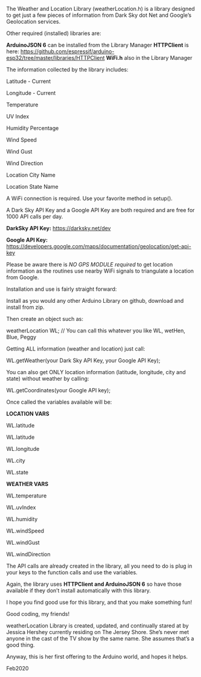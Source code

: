 The Weather and Location Library (weatherLocation.h) 
is a library designed to get just a few pieces of information 
from Dark Sky dot Net and Google’s Geolocation services.

Other required (installed) libraries are:

**ArduinoJSON 6** can be installed from the Library Manager
**HTTPClient** is here: https://github.com/espressif/arduino-esp32/tree/master/libraries/HTTPClient
**WiFi.h** also in the Library Manager 

The information collected by the library includes:

Latitude - Current 

Longitude - Current

Temperature

UV Index

Humidity Percentage

Wind Speed

Wind Gust

Wind Direction

Location City Name

Location State Name

A WiFi connection is required. Use your favorite method in setup().
 
A Dark Sky API Key and a Google API Key are both required and are free for 1000 API calls per day.

**DarkSky API Key:** https://darksky.net/dev

**Google API Key:** https://developers.google.com/maps/documentation/geolocation/get-api-key


Please be aware there is *NO GPS MODULE required* to get location information 
as the routines use nearby WiFi signals to triangulate a location from Google.

Installation and use is fairly straight forward: 

Install as you would any other Arduino Library on github, download and install from zip.

Then create an object such as:

weatherLocation WL; // You can call this whatever you like WL, wetHen, Blue, Peggy

Getting ALL information (weather and location) just call:

WL.getWeather(your Dark Sky API Key, your Google API Key);

You can also get ONLY location information (latitude, longitude, city and state) 
without weather by calling:

WL.getCoordinates(your Google API key);

Once called the variables available will be:

**LOCATION VARS**


WL.latitude 

WL.latitude 

WL.longitude

WL.city

WL.state

**WEATHER VARS**


WL.temperature

WL.uvIndex

WL.humidity

WL.windSpeed

WL.windGust

WL.windDirection


The API calls are already created in the library, all you need to do is plug in 
your keys to the function calls and use the variables. 

Again, the library uses **HTTPClient and ArduinoJSON 6** 
so have those available if they don’t install automatically with this library.

I hope you find good use for this library, and that you make something fun!

Good coding, my friends!



weatherLocation Library is created, updated, and continually stared at by Jessica Hershey 
currently residing on The Jersey Shore. She’s never met anyone in the cast of the TV show 
by the same name. She assumes that’s a good thing. 

Anyway, this is her first offering to the Arduino world, and hopes it helps.

Feb2020

